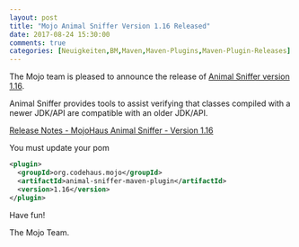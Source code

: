 ```yaml
---
layout: post
title: "Mojo Animal Sniffer Version 1.16 Released"
date: 2017-08-24 15:30:00
comments: true
categories: [Neuigkeiten,BM,Maven,Maven-Plugins,Maven-Plugin-Releases]
---
```

The Mojo team is pleased to announce the release of 
[Animal Sniffer version 1.16](https://mojo.codehaus.org/animal-sniffer/).

Animal Sniffer provides tools to assist verifying that classes
compiled with a newer JDK/API are compatible with an older JDK/API.

[Release Notes - MojoHaus Animal Sniffer - Version 1.16](https://github.com/mojohaus/animal-sniffer/issues?q=milestone%3A1.16+is%3Aclosed)

You must update your pom

``` xml
<plugin>
  <groupId>org.codehaus.mojo</groupId>
  <artifactId>animal-sniffer-maven-plugin</artifactId>
  <version>1.16</version>
</plugin>
```

Have fun!

The Mojo Team.
